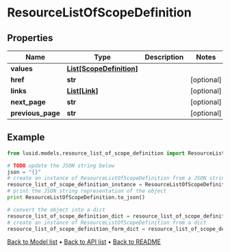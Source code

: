 # ResourceListOfScopeDefinition


## Properties
Name | Type | Description | Notes
------------ | ------------- | ------------- | -------------
**values** | [**List[ScopeDefinition]**](ScopeDefinition.md) |  | 
**href** | **str** |  | [optional] 
**links** | [**List[Link]**](Link.md) |  | [optional] 
**next_page** | **str** |  | [optional] 
**previous_page** | **str** |  | [optional] 

## Example

```python
from lusid.models.resource_list_of_scope_definition import ResourceListOfScopeDefinition

# TODO update the JSON string below
json = "{}"
# create an instance of ResourceListOfScopeDefinition from a JSON string
resource_list_of_scope_definition_instance = ResourceListOfScopeDefinition.from_json(json)
# print the JSON string representation of the object
print ResourceListOfScopeDefinition.to_json()

# convert the object into a dict
resource_list_of_scope_definition_dict = resource_list_of_scope_definition_instance.to_dict()
# create an instance of ResourceListOfScopeDefinition from a dict
resource_list_of_scope_definition_form_dict = resource_list_of_scope_definition.from_dict(resource_list_of_scope_definition_dict)
```
[Back to Model list](../README.md#documentation-for-models) &#8226; [Back to API list](../README.md#documentation-for-api-endpoints) &#8226; [Back to README](../README.md)


